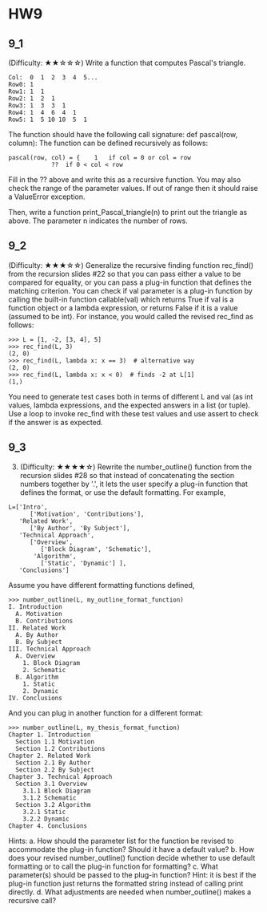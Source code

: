 # HW9

## 9_1
(Difficulty: ★★☆☆☆) Write a function that computes Pascal's triangle. 
```
Col:  0  1  2  3  4  5... 
Row0: 1
Row1: 1  1
Row2: 1  2  1
Row3: 1  3  3  1
Row4: 1  4  6  4  1
Row5: 1  5 10 10  5  1
```

The function should have the following call signature:
def pascal(row, column):
The function can be defined recursively as follows:
```
pascal(row, col) = {	1	if col = 0 or col = row
			??	if 0 < col < row
 ```
Fill in the ?? above and write this as a recursive function.  You may also check the range of the parameter values.  If out of range then it should raise a ValueError exception.

Then, write a function print_Pascal_triangle(n) to print out the triangle as above.  The parameter n indicates the number of rows.


## 9_2
(Difficulty: ★★★☆☆) Generalize the recursive finding function rec_find() from the recursion slides #22 so that you can pass either a value to be compared for equality, or you can pass a plug-in function that defines the matching criterion.  You can check if  val parameter is a plug-in function by calling the built-in function
callable(val)
which returns True if val is a function object or a lambda expression, or returns False if it is a value (assumed to be int).
For instance, you would called the revised rec_find as follows:
```
>>> L = [1, -2, [3, 4], 5]
>>> rec_find(L, 3)
(2, 0)
>>> rec_find(L, lambda x: x == 3)  # alternative way
(2, 0)
>>> rec_find(L, lambda x: x < 0)  # finds -2 at L[1]
(1,)
```

You need to generate test cases both in terms of different L and val (as int values, lambda expressions, and the expected answers in a list (or tuple).  Use a loop to invoke rec_find with these test values and use assert to check if the answer is as expected.

## 9_3
3.	(Difficulty: ★★★★☆) Rewrite the number_outline() function from the recursion slides #28 so that instead of concatenating the section numbers together by '.', it lets the user specify a plug-in function that defines the format, or use the default formatting.  For example,
```
L=['Intro',
      ['Motivation', 'Contributions'],
   'Related Work',
      ['By Author', 'By Subject'],
   'Technical Approach',
      ['Overview',
         ['Block Diagram', 'Schematic'],
       'Algorithm',
         ['Static', 'Dynamic'] ],
   'Conclusions']
```

Assume you have different formatting functions defined, 
```
>>> number_outline(L, my_outline_format_function)
I. Introduction
  A. Motivation
  B. Contributions
II. Related Work
  A. By Author
  B. By Subject
III. Technical Approach
  A. Overview
    1. Block Diagram
    2. Schematic
  B. Algorithm
    1. Static
    2. Dynamic
IV. Conclusions
```

And you can plug in another function for a different format:
```
>>> number_outline(L, my_thesis_format_function)
Chapter 1. Introduction
  Section 1.1 Motivation
  Section 1.2 Contributions
Chapter 2. Related Work
  Section 2.1 By Author
  Section 2.2 By Subject
Chapter 3. Technical Approach
  Section 3.1 Overview
    3.1.1 Block Diagram
    3.1.2 Schematic
  Section 3.2 Algorithm
    3.2.1 Static
    3.2.2 Dynamic
Chapter 4. Conclusions
```

Hints:
a.	How should the parameter list for the function be revised to accommodate the plug-in function?  Should it have a default value?
b.	How does your revised number_outline() function decide whether to use default formatting or to call the plug-in function for formatting?
c.	What parameter(s) should be passed to the plug-in function?  Hint: it is best if the plug-in function just returns the formatted string instead of calling print directly.
d.	What adjustments are needed when number_outline() makes a recursive call?


